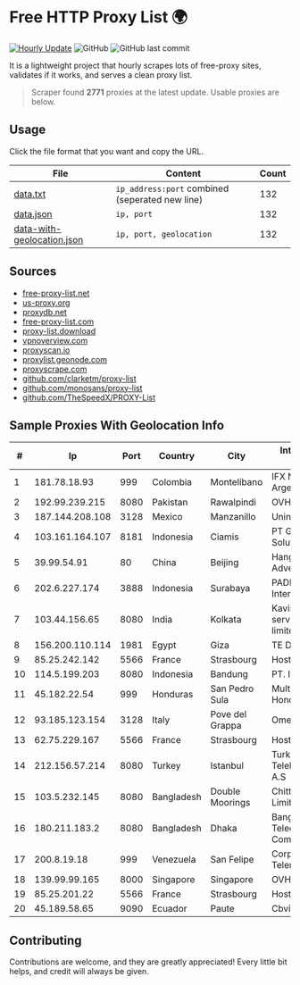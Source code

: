
# Free HTTP Proxy List 🌍

[![Hourly Update](https://github.com/mertguvencli/http-proxy-list/actions/workflows/main.yml/badge.svg?branch=main)](https://github.com/mertguvencli/http-proxy-list/actions/workflows/main.yml)
![GitHub](https://img.shields.io/github/license/mertguvencli/http-proxy-list)
![GitHub last commit](https://img.shields.io/github/last-commit/mertguvencli/http-proxy-list)

It is a lightweight project that hourly scrapes lots of free-proxy sites, validates if it works, and serves a clean proxy list.


> Scraper found **2771** proxies at the latest update. Usable proxies are below.

## Usage

Click the file format that you want and copy the URL.


|File|Content|Count|
|----|-------|-----|
|[data.txt](https://raw.githubusercontent.com/mertguvencli/http-proxy-list/main/proxy-list/data.txt)|`ip_address:port` combined (seperated new line)|132|
|[data.json](https://raw.githubusercontent.com/mertguvencli/http-proxy-list/main/proxy-list/data.json)|`ip, port`|132|
|[data-with-geolocation.json](https://raw.githubusercontent.com/mertguvencli/http-proxy-list/main/proxy-list/data-with-geolocation.json)|`ip, port, geolocation`|132|

## Sources

* [free-proxy-list.net](https://free-proxy-list.net)
* [us-proxy.org](https://www.us-proxy.org)
* [proxydb.net](http://proxydb.net)
* [free-proxy-list.com](https://free-proxy-list.com/?page=&port=&type%5B%5D=http&type%5B%5D=https&up_time=0&search=Search)
* [proxy-list.download](https://www.proxy-list.download/HTTP)
* [vpnoverview.com](https://vpnoverview.com/privacy/anonymous-browsing/free-proxy-servers)
* [proxyscan.io](https://www.proxyscan.io)
* [proxylist.geonode.com](https://proxylist.geonode.com/api/proxy-list?limit=300&page=1&sort_by=lastChecked&sort_type=desc&protocols=http,https)
* [proxyscrape.com](https://api.proxyscrape.com/v2/?request=displayproxies&protocol=http&timeout=10000&country=all&ssl=all&anonymity=all)
* [github.com/clarketm/proxy-list](https://raw.githubusercontent.com/clarketm/proxy-list/master/proxy-list-raw.txt)
* [github.com/monosans/proxy-list](https://raw.githubusercontent.com/monosans/proxy-list/main/proxies/http.txt)
* [github.com/TheSpeedX/PROXY-List](https://raw.githubusercontent.com/TheSpeedX/PROXY-List/master/http.txt)


## Sample Proxies With Geolocation Info

|#|Ip|Port|Country|City|Internet Service Provider|
|-|--|----|-------|----|-------------------------|
|1|181.78.18.93|999|Colombia|Montelíbano|IFX Networks Argentina S.R.L|
|2|192.99.239.215|8080|Pakistan|Rawalpindi|OVH Hosting|
|3|187.144.208.108|3128|Mexico|Manzanillo|Uninet S.A. de C.V.|
|4|103.161.164.107|8181|Indonesia|Ciamis|PT Galuh Multidata Solution|
|5|39.99.54.91|80|China|Beijing|Hangzhou Alibaba Advertising Co|
|6|202.6.227.174|3888|Indonesia|Surabaya|PADINET - Padi Internet|
|7|103.44.156.65|8080|India|Kolkata|Kavish online services private limited|
|8|156.200.110.114|1981|Egypt|Giza|TE Data|
|9|85.25.242.142|5566|France|Strasbourg|Host Europe GmbH|
|10|114.5.199.203|8080|Indonesia|Bandung|PT. INDOSAT Tbk|
|11|45.182.22.54|999|Honduras|San Pedro Sula|Multicable De Honduras|
|12|93.185.123.154|3128|Italy|Pove del Grappa|Omegacom S.R.L.S.|
|13|62.75.229.167|5566|France|Strasbourg|Host Europe GmbH|
|14|212.156.57.214|8080|Turkey|Istanbul|Turk Telekomunikasyon A.S|
|15|103.5.232.145|8080|Bangladesh|Double Moorings|Chittagong Online Limited|
|16|180.211.183.2|8080|Bangladesh|Dhaka|Bangladesh Telecommunications Company Ltd.|
|17|200.8.19.18|999|Venezuela|San Felipe|Corporación Telemic C.A.|
|18|139.99.99.165|8000|Singapore|Singapore|OVH SAS|
|19|85.25.201.22|5566|France|Strasbourg|Host Europe GmbH|
|20|45.189.58.65|9090|Ecuador|Paute|Cbvision S.A.|



## Contributing

Contributions are welcome, and they are greatly appreciated! Every
little bit helps, and credit will always be given.


